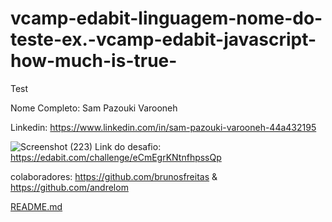 # vcamp-edabit-linguagem-nome-do-teste-ex.-vcamp-edabit-javascript-how-much-is-true-
Test

Nome Completo: Sam Pazouki Varooneh

Linkedin: https://www.linkedin.com/in/sam-pazouki-varooneh-44a432195

![Screenshot (223)](https://user-images.githubusercontent.com/68926038/161194456-b4373462-69ca-4641-9bd0-2a1e44f6777a.png)
Link do desafio: https://edabit.com/challenge/eCmEgrKNtnfhpssQp

colaboradores: https://github.com/brunosfreitas &
https://github.com/andrelom 

[README.md](https://github.com/sam-pazouki/vcamp-edabit-linguagem-nome-do-teste-ex.-vcamp-edabit-javascript-how-much-is-true-/files/8394804/README.md)
